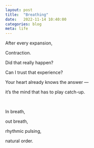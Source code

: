 ```yaml
---
layout: post
title:  "Breathing"
date:   2022-11-14 10:40:00
categories: blog
meta: life
---
```


After every expansion,

Contraction.

Did that really happen?

Can I trust that experience?

Your heart already knows the answer —

it’s the mind that has to play catch-up.

<br/>

In breath,

out breath,

rhythmic pulsing,

natural order.
